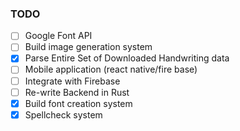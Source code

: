 
### TODO
- [ ] Google Font API
- [ ] Build image generation system
- [x] Parse Entire Set of Downloaded Handwriting data
- [ ] Mobile application (react native/fire base)
- [ ] Integrate with Firebase
- [ ] Re-write Backend in Rust
- [x] Build font creation system
- [x] Spellcheck system